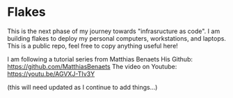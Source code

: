 # Flakes

This is the next phase of my journey towards "infrasructure as code". I am building flakes to deploy my personal computers, workstations, and laptops. This is a public repo, feel free to copy anything useful here!

I am following a tutorial series from Matthias Benaets 
His Github: https://github.com/MatthiasBenaets
The video on Youtube: https://youtu.be/AGVXJ-TIv3Y

(this will need updated as I continue to add things...)
